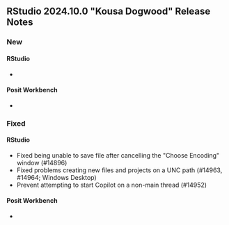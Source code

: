 ## RStudio 2024.10.0 "Kousa Dogwood" Release Notes

### New
#### RStudio
-

#### Posit Workbench
-

### Fixed
#### RStudio
- Fixed being unable to save file after cancelling the "Choose Encoding" window (#14896)
- Fixed problems creating new files and projects on a UNC path (#14963, #14964; Windows Desktop)
- Prevent attempting to start Copilot on a non-main thread (#14952)

#### Posit Workbench
-


